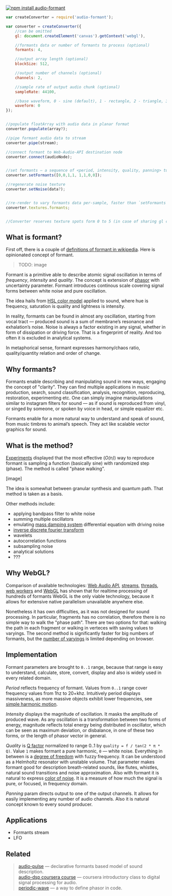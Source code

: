 [![npm install audio-formant](https://nodei.co/npm/audio-formant.png?mini=true)](https://npmjs.org/package/audio-formant/)

```js
var createConverter = require('audio-formant');

var converter = createConverter({
	//can be omitted
	gl: document.createElement('canvas').getContext('webgl'),

	//formants data or number of formants to process (optional)
	formants: 4,

	//output array length (optional)
	blockSize: 512,

	//output number of channels (optional)
	channels: 2,

	//sample rate of output audio chunk (optional)
	sampleRate: 44100,

	//base waveform, 0 - sine (default), 1 - rectangle, 2 - triangle, 3 - saw
	waveform: 0
});


//populate floatArray with audio data in planar format
converter.populate(array?);

//pipe formant audio data to stream
converter.pipe(stream);

//connect formant to Web-Audio-API destination node
converter.connect(audioNode);


//set formants — a sequence of <period, intensity, quality, panning> tuples
converter.setFormants([0,0,1,1, 1,1,0,0]);

//regenerate noise texture
converter.setNoise(data?);


//re-render to vary formants data per-sample, faster than `setFormants`
converter.textures.formants;


//Converter reserves texture spots form 0 to 5 (in case of sharing gl context).
```


## What is formant?

First off, there is a couple of [definitions of formant in wikipedia](https://en.wikipedia.org/wiki/Formant). Here is opinionated concept of formant.

>TODO: image

Formant is a primitive able to describe atomic signal oscillation in terms of _frequency_, _intensity_ and _quality_. The concept is extension of [phasor](https://en.wikipedia.org/wiki/Phasor) with uncertainty parameter. Formant introduces continous scale covering signal forms between white noise and pure oscillation.

The idea hails from [HSL color model](https://en.wikipedia.org/wiki/HSL_and_HSV) applied to sound, where hue is frequency, saturation is quality and lightness is intensity.

In reality, formants can be found in almost any oscillation, starting from vocal tract — produced sound is a sum of membrane’s resonance and exhalation’s noise.
Noise is always a factor existing in any signal, whether in form of dissipation or driving force. That is a fingerprint of reality. And too often it is excluded in analytical systems.

In metaphorical sense, formant expresses harmony/chaos ratio, quality/quantity relation and order of change.

## Why formants?

Formants enable describing and manipulating sound in new ways, engaging the concept of "clarity". They can find multiple applications in music production, search, sound classification, analysis, recognition, reproducing, restoration, experimenting etc.
One can simply imagine manipulations similar to instagram filters for sound — as if sound is reproduced from vinyl, or singed by someone, or spoken by voice in head, or simple equalizer etc.

Formants enable for a more natural way to understand and speak of sound, from music timbres to animal’s speech. They act like scalable vector graphics for sound.

## What is the method?

[Experiments](https://github.com/dfcreative/sound-experiment) displayed that the most effective (_O(n)_) way to reproduce formant is sampling a function (basically sine) with randomized step (phase). The method is called "phase walking".

[image]

The idea is somewhat between granular synthesis and quantum path. That method is taken as a basis.

Other methods include:

* applying bandpass filter to white noise
* summing multiple oscillators
* emulating [mass damping system](https://en.wikipedia.org/wiki/Vibration) differential equation with driving noise
* [inverse discrete fourier transform](https://en.wikipedia.org/wiki/Discrete_Fourier_transform)
* wavelets
* autocorrelation functions
* subsampling noise
* analytical solutions
* ???

## Why WebGL?

Comparison of available technologies: [Web Audio API](https://developer.mozilla.org/en-US/docs/Web/API/Web_Audio_API), [streams](https://nodejs.org/api/stream.html), [threads](https://www.npmjs.com/package/webworker-threads), [web workers](https://developer.mozilla.org/en-US/docs/Web/API/Web_Workers_API) and [WebGL](https://developer.mozilla.org/en-US/docs/Web/API/WebGL_API) has shown that for realtime processing of hundreds of formants WebGL is the only viable technology, because it allows for extensive native parallelism unavailable anywhere else.

Nonetheless it has own difficulties, as it was not designed for sound processing. In particular, fragments has no correlation, therefore there is no simple way to walk the "phase path". There are two options for that: walking the path in each fragment or walking in verteces with saving values to varyings. The second method is significantly faster for big numbers of formants, but the [number of varyings](http://webglstats.com/) is limited depending on browser.


## Implementation

Formant parameters are brought to `0..1` range, because that range is easy to understand, calculate, store, convert, display and also is widely used in every related domain.

_Period_ reflects frequency of formant. Values from `0..1` range cover frequency values from 1hz to 20+khz. Intuitively period displays massiveness, as more massive objects exhibit lower frequencies, see [simple harmonic motion](https://en.wikipedia.org/wiki/Simple_harmonic_motion).

_Intensity_ displays the magnitude of oscillation. It masks the amplitude of produced wave. As any oscillation is a transformation between two forms of energy, magnitude reflects total energy being distributed in oscillator, which can be seen as maximum deviation, or disbalance, in one of these two forms, or the length of phasor vector in general.

_Quality_ is [Q factor](https://en.wikipedia.org/wiki/Q_factor) normalized to range 0..1 by `quality = f / tan(2 * π * Q)`. Value `1` makes formant a pure harmonic, `0` — white noise. Everything in between is a [degree of freedom](https://en.wikipedia.org/wiki/Degrees_of_freedom_(mechanics)) with fuzzy frequency. It can be understood as a Helmholtz resonator with unstable volume. That parameter makes formant good for description breath-related sounds, like flutes, whistles, natural sound transitions and noise approximation. Also with formant it is natural to express [color of noise](https://en.wikipedia.org/wiki/Colors_of_noise). It is a measure of how much the signal is pure, or focused, in frequency domain.

_Panning_ param directs output to one of the output channels. It allows for easily implementing any number of audio channels. Also it is natural concept known to every sound producer.

## Applications

* Formants stream
* LFO


## Related

> [audio-pulse](https://npmjs.org/package/audio-pulse) — declarative formants based model of sound description.<br/>
> [audio-dsp coursera course](https://class.coursera.org/audio-002/wiki/week7) — coursera introductory class to digital signal processing for audio.<br/>
> [periodic-wave](https://webaudio.github.io/web-audio-api/#the-periodicwave-interface) — a way to define phasor in code.<br/>